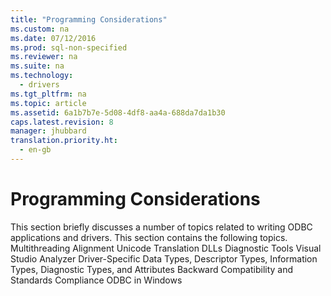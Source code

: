 ```yaml
---
title: "Programming Considerations"
ms.custom: na
ms.date: 07/12/2016
ms.prod: sql-non-specified
ms.reviewer: na
ms.suite: na
ms.technology: 
  - drivers
ms.tgt_pltfrm: na
ms.topic: article
ms.assetid: 6a1b7b7e-5d08-4df8-aa4a-688da7da1b30
caps.latest.revision: 8
manager: jhubbard
translation.priority.ht: 
  - en-gb
---
```

# Programming Considerations
<?xml version="1.0" encoding="utf-8"?>
<developerConceptualDocument xmlns="http://ddue.schemas.microsoft.com/authoring/2003/5" xmlns:xlink="http://www.w3.org/1999/xlink" xmlns:xsi="http://www.w3.org/2001/XMLSchema-instance" xsi:schemaLocation="http://ddue.schemas.microsoft.com/authoring/2003/5 http://dduestorage.blob.core.windows.net/ddueschema/developer.xsd">
  <introduction>
    <para>This section briefly discusses a number of topics related to writing ODBC applications and drivers.</para>
    <para>This section contains the following topics.  </para>
    <list class="bullet">
      <listItem>
        <para>
          <legacyLink xlink:href="cdfebdf5-12ff-4e28-8055-41f49b77f664">Multithreading</legacyLink>
        </para>
      </listItem>
      <listItem>
        <para>
          <legacyLink xlink:href="06a01e51-e7a5-495f-aa27-e304b0d005ff">Alignment</legacyLink>
        </para>
      </listItem>
      <listItem>
        <para>
          <legacyLink xlink:href="113e1c9a-8333-4805-86f2-e4b57ab816a5">Unicode</legacyLink>
        </para>
      </listItem>
      <listItem>
        <para>
          <legacyLink xlink:href="38975059-b346-410f-bb27-326f3f7bbf39">Translation DLLs</legacyLink>
        </para>
      </listItem>
      <listItem>
        <para>
          <legacyLink xlink:href="a580492c-1b41-4393-9604-faa0bd28854b">Diagnostic Tools</legacyLink>
        </para>
      </listItem>
      <listItem>
        <para>
          <legacyLink xlink:href="673b1aad-ad38-4693-91f2-f4515f476d9b">Visual Studio Analyzer</legacyLink>
        </para>
      </listItem>
      <listItem>
        <para>
          <legacyLink xlink:href="ad4c76d3-5191-4262-b47c-5dd1d19d1154">Driver-Specific Data Types, Descriptor Types, Information Types, Diagnostic Types, and Attributes</legacyLink>
        </para>
      </listItem>
      <listItem>
        <para>
          <legacyLink xlink:href="b5eee7be-28ed-4467-8cf1-2205e2010a53">Backward Compatibility and Standards Compliance</legacyLink>
        </para>
      </listItem>
      <listItem>
        <para>
          <legacyLink xlink:href="98e61767-12ed-4aec-816e-639bd9c27b31">ODBC in Windows</legacyLink>
        </para>
      </listItem>
    </list>
  </introduction>
  <relatedTopics />
</developerConceptualDocument>
